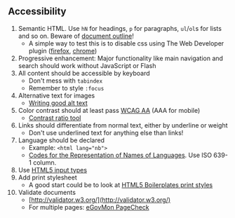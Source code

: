 
## Accessibility

1. Semantic HTML. Use `hN` for headings, `p` for paragraphs, `ul`/`ol`s for lists and so on. Beware of [document outline](https://developer.mozilla.org/en-US/docs/Web/HTML/Sections_and_Outlines_of_an_HTML5_document)!
    * A simple way to test this is to disable css using The Web Developer plugin ([firefox](https://addons.mozilla.org/en-US/firefox/addon/web-developer/), [chrome](https://chrome.google.com/webstore/detail/web-developer/bfbameneiokkgbdmiekhjnmfkcnldhhm?hl=en))
1. Progressive enhancement: Major functionality like main navigation and search should work without JavaScript or Flash
1. All content should be accessible by keyboard
    * Don't mess with `tabindex`
    * Remember to style `:focus`
1. Alternative text for images
    * [Writing good alt text](http://www.456bereastreet.com/archive/200811/writing_good_alt_text/)
1. Color contrast should at least pass [WCAG AA](http://www.w3.org/TR/WCAG/#visual-audio-contrast-contrast) (AAA for mobile)
    * [Contrast ratio tool](http://leaverou.github.io/contrast-ratio/)
1. Links should differentiate from normal text, either by underline or weight
    * Don't use underlined text for anything else than links!
1. Language should be declared
    * Example: `<html lang="nb">`
    * [Codes for the Representation of Names of Languages](http://www.loc.gov/standards/iso639-2/php/code_list.php). Use ISO 639-1 column.
1. Use [HTML5 input types](http://html5doctor.com/html5-forms-input-types/)
1. Add print stylesheet
    * A good start could be to look at [HTML5 Boilerplates print styles](https://github.com/h5bp/html5-boilerplate/blob/v4.2.0/doc/css.md#print-styles)
1. Validate documents
    * [http://validator.w3.org/](http://validator.w3.org/)
    * For multiple pages: [eGovMon PageCheck](http://accessibility.egovmon.no/en/pagecheck2.0/)
